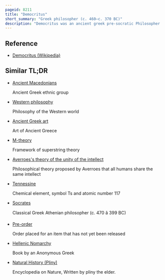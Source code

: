 ```yaml
---
pageid: 8211
title: "Democritus"
short_summary: "Greek philosopher (c. 460–c. 370 BC)"
description: "Democritus was an ancient greek pre-socratic Philosopher from Abdera most remembered Today for his Formulation of an atomic Theory of the Universe. None of his Work survived."
---
```


## Reference

- [Democritus (Wikipedia)](https://en.wikipedia.org/?curid=8211)

## Similar TL;DR

- [Ancient Macedonians](/tldr/en/ancient-macedonians)

  Ancient Greek ethnic group

- [Western philosophy](/tldr/en/western-philosophy)

  Philosophy of the Western world

- [Ancient Greek art](/tldr/en/ancient-greek-art)

  Art of Ancient Greece

- [M-theory](/tldr/en/m-theory)

  Framework of superstring theory

- [Averroes's theory of the unity of the intellect](/tldr/en/averroess-theory-of-the-unity-of-the-intellect)

  Philosophical theory proposed by Averroes that all humans share the same intellect

- [Tennessine](/tldr/en/tennessine)

  Chemical element, symbol Ts and atomic number 117

- [Socrates](/tldr/en/socrates)

  Classical Greek Athenian philosopher (c. 470 â 399 BC)

- [Pre-order](/tldr/en/pre-order)

  Order placed for an item that has not yet been released

- [Hellenic Nomarchy](/tldr/en/hellenic-nomarchy)

  Book by an Anonymous Greek

- [Natural History (Pliny)](/tldr/en/natural-history-pliny)

  Encyclopedia on Nature, Written by pliny the elder.
